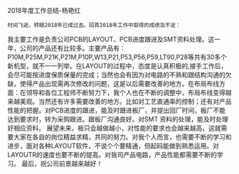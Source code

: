 
2018年度工作总结-杨艳红

    时间飞逝，转眼2018年已成过去。回首2018年工作中取得的成绩及不足：
   我主要工作是负责公司PCB的LAYOUT、PCB进度跟进及SMT资料处理。这一年，公司的产品还有比较多。主要产品有：P10M,P25M,P21K,P21M,P10P,W13,P21,P53,P56,P59,LT90,P28等共有30多个新机型，就不一一列举。在LAYOUT的过程中，态度是认真积极的,接手工作后，会尽可能按进度保质保量的完成；当然也会有因为对电路的不熟和跟结构沟通的欠缺，使得产品出现需再次修改的问题，这是以后需要改善的地方。在布局布线方面：在领导和各位工程师不断努力下，我个人也在不断的调整中，布局布线变得越来越美观。当然还有许多需要改善的地方。比如对工艺直通率的控制；还有对产品性能的把握。对PCB进度的跟进，能及时跟进板厂，并提出回厂时间，板厂不能达到要求时，转为采购跟进。跟板厂沟通良好。对SMT 资料的处理，能及时处理好相应资料。
     展望未来，板只会越做越小，对性能的要求也会越来越高，这就需要大家在各自的岗位精益求精，共同的努力。对我个人而言，也需要不断的学习和进步，面对各种LAYOUT软件，不说个个要精通，但起码能做到熟悉运用。对LAYOUTR的速度也要不断的提高。对我司产品电路，产品性能都需要不断的学习。
     最后，祝公司前景越来越好！
